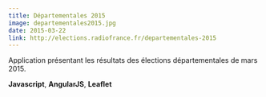 ```yaml
---
title: Départementales 2015
image: departementales2015.jpg
date: 2015-03-22
link: http://elections.radiofrance.fr/departementales-2015
---
```


Application présentant les résultats des élections départementales de mars 2015.
  
**Javascript**, **AngularJS**, **Leaflet**